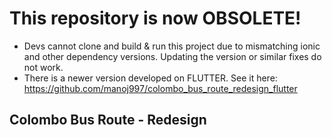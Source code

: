 # This repository is now OBSOLETE!

* Devs cannot clone and build & run this project due to mismatching ionic and other dependency versions. Updating the version or similar fixes do not work.
* There is a newer version developed on FLUTTER. See it here: https://github.com/manoj997/colombo_bus_route_redesign_flutter

## Colombo Bus Route - Redesign
